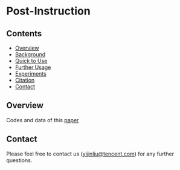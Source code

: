 # Post-Instruction



## Contents

* [Overview](#overview)
* [Background](#background)
* [Quick to Use](#quick-to-use)
* [Further Usage](#further-usage)
* [Experiments](#experiments)
* [Citation](#citation)
* [Contact](#contact)

## Overview
Codes and data of this [paper](https://arxiv.org/abs/2308.12097) 

## Contact
Please feel free to contact us (yijinliu@tencent.com) for any further questions.
